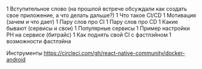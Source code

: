 1 Вступительное слово (на прошлой встрече обсуждали как создать свое приложение, а что делать дальше?)
1 Что такое  CI/CD
1 Мотивация (зачем и что дает)
1 Пару слов про CI 
1 Пару слов про CD
1 Какие бывают (сервисы и свои)
1 Популярные сервисы
1 Пример настройки РН на сервисе (битрайс)
1 Как поднять свой CI с фастлэйном
1 возможности фастлэйна


Инструменты
https://circleci.com/gh/react-native-community/docker-android